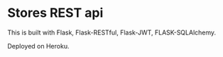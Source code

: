 # Stores REST api

This is built with Flask, Flask-RESTful, Flask-JWT, FLASK-SQLAlchemy.

Deployed on Heroku.
